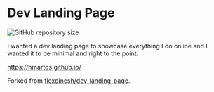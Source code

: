 # Dev Landing Page

![GitHub repository size](https://img.shields.io/github/repo-size/hmartos/hmartos.github.io)

I wanted a dev landing page to showcase everything I do online and I wanted it to be minimal and right to the point.

<https://hmartos.github.io/>

Forked from [flexdinesh/dev-landing-page](https://github.com/flexdinesh/dev-landing-page).

